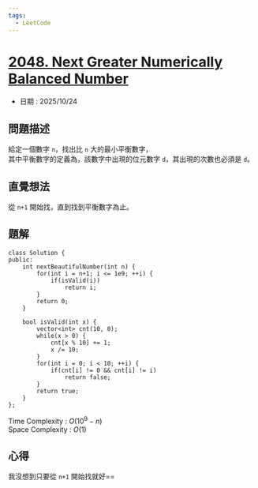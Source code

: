 ```yaml
---
tags:
  - LeetCode
---
```


# [2048. Next Greater Numerically Balanced Number](https://leetcode.com/problems/next-greater-numerically-balanced-number/description/)  

+ 日期 : 2025/10/24  

## 問題描述  

給定一個數字 `n`，找出比 `n` 大的最小平衡數字，  
其中平衡數字的定義為，該數字中出現的位元數字 `d`，其出現的次數也必須是 `d`。  

## 直覺想法  

從 `n+1` 開始找，直到找到平衡數字為止。  

## 題解  

```cpp=
class Solution {
public:
    int nextBeautifulNumber(int n) {
        for(int i = n+1; i <= 1e9; ++i) {
            if(isValid(i))
                return i;
        }
        return 0;
    }

    bool isValid(int x) {
        vector<int> cnt(10, 0);
        while(x > 0) {
            cnt[x % 10] += 1;
            x /= 10;
        }
        for(int i = 0; i < 10; ++i) {
            if(cnt[i] != 0 && cnt[i] != i)
                return false;
        }
        return true;
    }
};
```

Time Complexity : $O(10^9-n)$  
Space Complexity : $O(1)$  

## 心得  

我沒想到只要從 `n+1` 開始找就好==  
